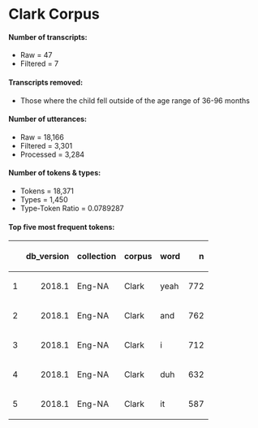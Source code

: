 
# Clark Corpus

#### Number of transcripts:

  - Raw = 47
  - Filtered = 7

#### Transcripts removed:

  - Those where the child fell outside of the age range of 36-96 months

#### Number of utterances:

  - Raw = 18,166
  - Filtered = 3,301
  - Processed = 3,284

#### Number of tokens & types:

  - Tokens = 18,371
  - Types = 1,450
  - Type-Token Ratio = 0.0789287

#### Top five most frequent tokens:

<table>

<thead>

<tr>

<th style="text-align:left;">

</th>

<th style="text-align:right;">

db\_version

</th>

<th style="text-align:left;">

collection

</th>

<th style="text-align:left;">

corpus

</th>

<th style="text-align:left;">

word

</th>

<th style="text-align:right;">

n

</th>

</tr>

</thead>

<tbody>

<tr>

<td style="text-align:left;">

1

</td>

<td style="text-align:right;">

2018.1

</td>

<td style="text-align:left;">

Eng-NA

</td>

<td style="text-align:left;">

Clark

</td>

<td style="text-align:left;">

yeah

</td>

<td style="text-align:right;">

772

</td>

</tr>

<tr>

<td style="text-align:left;">

2

</td>

<td style="text-align:right;">

2018.1

</td>

<td style="text-align:left;">

Eng-NA

</td>

<td style="text-align:left;">

Clark

</td>

<td style="text-align:left;">

and

</td>

<td style="text-align:right;">

762

</td>

</tr>

<tr>

<td style="text-align:left;">

3

</td>

<td style="text-align:right;">

2018.1

</td>

<td style="text-align:left;">

Eng-NA

</td>

<td style="text-align:left;">

Clark

</td>

<td style="text-align:left;">

i

</td>

<td style="text-align:right;">

712

</td>

</tr>

<tr>

<td style="text-align:left;">

4

</td>

<td style="text-align:right;">

2018.1

</td>

<td style="text-align:left;">

Eng-NA

</td>

<td style="text-align:left;">

Clark

</td>

<td style="text-align:left;">

duh

</td>

<td style="text-align:right;">

632

</td>

</tr>

<tr>

<td style="text-align:left;">

5

</td>

<td style="text-align:right;">

2018.1

</td>

<td style="text-align:left;">

Eng-NA

</td>

<td style="text-align:left;">

Clark

</td>

<td style="text-align:left;">

it

</td>

<td style="text-align:right;">

587

</td>

</tr>

</tbody>

</table>
